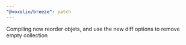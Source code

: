 ```yaml
---
"@voxelio/breeze": patch
---
```


Compiling now reorder objets, and use the new diff options to remove empty collection
